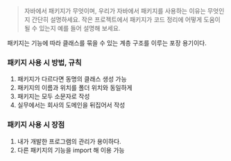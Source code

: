 > 자바에서 패키지가 무엇이며, 우리가 자바에서 패키지를 사용하는 이유는 무엇인지 간단히 설명하세요. 작은 프로젝트에서 패키지가 코드 정리에 어떻게 도움이 될 수 있는지 예를 들어 설명해 보세요.

패키지는 기능에 따라 클래스를 묶을 수 있는 계층 구조를 이루는 포장 용기이다.

### 패키지 사용 시 방법, 규칙
1. 패키지가 다르다면 동명의 클래스 생성 가능
2. 패키지의 이름과 위치를 폴더 위치와 동일하게
3. 패키지는 모두 소문자로 작성
4. 실무에서는 회사의 도메인을 뒤집어서 작성

### 패키지 사용 시 장점
1. 내가 개발한 프로그램의 관리가 용이하다.
2. 다른 패키지의 기능을 import 해 이용 가능